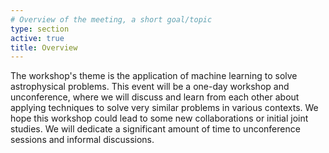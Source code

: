 ```yaml
---
# Overview of the meeting, a short goal/topic
type: section
active: true
title: Overview
---
```

The workshop's theme is the application of machine learning to solve astrophysical problems. This event will be a one-day workshop and unconference, where we will discuss and learn from each other about applying techniques to solve very similar problems in various contexts. We hope this workshop could lead to some new collaborations or initial joint studies. We will dedicate a significant amount of time to unconference sessions and informal discussions.